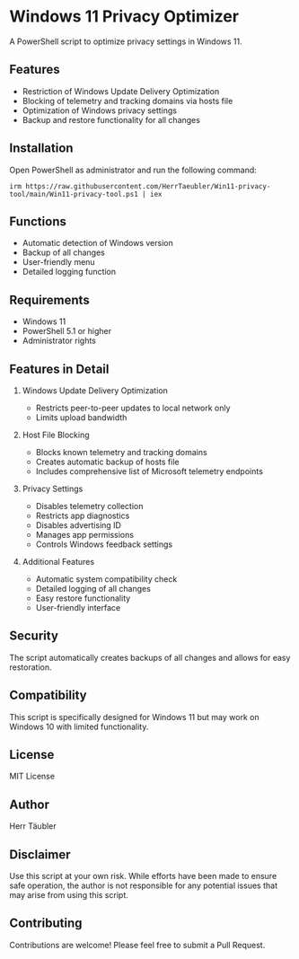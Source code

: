 # Windows 11 Privacy Optimizer

A PowerShell script to optimize privacy settings in Windows 11.

## Features

- Restriction of Windows Update Delivery Optimization
- Blocking of telemetry and tracking domains via hosts file
- Optimization of Windows privacy settings
- Backup and restore functionality for all changes

## Installation

Open PowerShell as administrator and run the following command:

```irm https://raw.githubusercontent.com/HerrTaeubler/Win11-privacy-tool/main/Win11-privacy-tool.ps1 | iex```

## Functions

- Automatic detection of Windows version
- Backup of all changes
- User-friendly menu
- Detailed logging function

## Requirements

- Windows 11
- PowerShell 5.1 or higher
- Administrator rights

## Features in Detail

1. Windows Update Delivery Optimization
   - Restricts peer-to-peer updates to local network only
   - Limits upload bandwidth

2. Host File Blocking
   - Blocks known telemetry and tracking domains
   - Creates automatic backup of hosts file
   - Includes comprehensive list of Microsoft telemetry endpoints

3. Privacy Settings
   - Disables telemetry collection
   - Restricts app diagnostics
   - Disables advertising ID
   - Manages app permissions
   - Controls Windows feedback settings

4. Additional Features
   - Automatic system compatibility check
   - Detailed logging of all changes
   - Easy restore functionality
   - User-friendly interface

## Security

The script automatically creates backups of all changes and allows for easy restoration.

## Compatibility

This script is specifically designed for Windows 11 but may work on Windows 10 with limited functionality.

## License

MIT License

## Author

Herr Täubler

## Disclaimer

Use this script at your own risk. While efforts have been made to ensure safe operation, the author is not responsible for any potential issues that may arise from using this script.

## Contributing

Contributions are welcome! Please feel free to submit a Pull Request.
